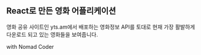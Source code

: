 
## React로 만든 영화 어플리케이션
영화 공유 사이트인 yts.am에서 배포하는 영화정보 API를 토대로 현재 가장 활발하게 다운로드 되고 있는 영화들을 보여줍니다.


with Nomad Coder
